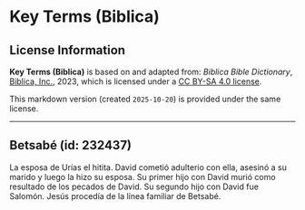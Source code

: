 # Key Terms (Biblica)

## License Information

**Key Terms (Biblica)** is based on and adapted from: _Biblica Bible Dictionary_, [Biblica, Inc.](https://www.biblica.com/), 2023, which is licensed under a [CC BY-SA 4.0 license](https://creativecommons.org/licenses/by-sa/4.0/legalcode.en).

This markdown version (created `2025-10-20`) is provided under the same license.



--------------------------------

## Betsabé (id: 232437)

La esposa de Urías el hitita. David cometió adulterio con ella, asesinó a su marido y luego la hizo su esposa. Su primer hijo con David murió como resultado de los pecados de David. Su segundo hijo con David fue Salomón. Jesús procedía de la línea familiar de Betsabé.


